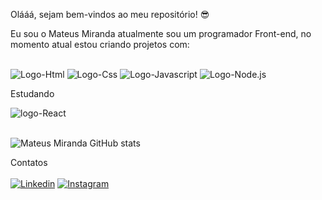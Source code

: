 Olááá, sejam bem-vindos ao meu repositório! :sunglasses:

Eu sou o Mateus Miranda atualmente sou um programador Front-end, no momento atual estou criando projetos com: 
<br>
<br>

<img src="https://img.shields.io/badge/HTML5-orange?style=for-the-badge&logo=html5&logoColor=black" alt="Logo-Html" >
<img src="https://img.shields.io/badge/CSS3-blue?style=for-the-badge&logo=css3&logoColor=black" alt="Logo-Css">
<img src="https://img.shields.io/badge/JavaScript-yellow?style=for-the-badge&logo=javascript&logoColor=black" alt="Logo-Javascript">
<img src="https://img.shields.io/badge/Node.js-43853D?style=for-the-badge&logo=node.js&logoColor=green" alt="Logo-Node.js">

<br>

Estudando 

<img src="https://img.shields.io/badge/React-black?style=for-the-badge&logo=react&logoColor=blue" alt="logo-React">
<br>
<br>

![Mateus Miranda GitHub stats](https://github-readme-stats.vercel.app/api?username=MateusMiranda20&show_icons=true&theme=radical)

Contatos 
<br><br>
 [![Linkedin](https://img.shields.io/badge/LinkedIn-0077B5?style=for-the-badge&logo=linkedin&logoColor=white)](https://www.linkedin.com/in/mateus-miranda-143374220/)
  [![Instagram](https://img.shields.io/badge/Instagram-E4405F?style=for-the-badge&logo=instagram&logoColor=white)](https://www.instagram.com/maateus_miirandaa/)

